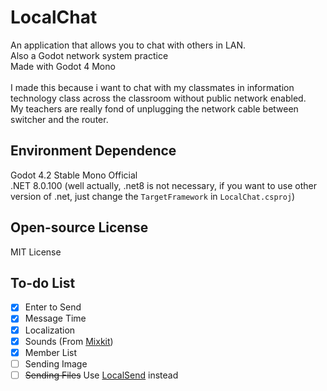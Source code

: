 # LocalChat
An application that allows you to chat with others in LAN.<br>
Also a Godot network system practice<br>
Made with Godot 4 Mono<br><br>
I made this because i want to chat with my classmates in information technology class across the classroom without public network enabled.<br>
My teachers are really fond of unplugging the network cable between switcher and the router.

## Environment Dependence
Godot 4.2 Stable Mono Official<br>
.NET 8.0.100 (well actually, .net8 is not necessary, if you want to use other version of .net, just change the `TargetFramework` in `LocalChat.csproj`)

## Open-source License
MIT License

## To-do List
- [x] Enter to Send<br>
- [x] Message Time<br>
- [x] Localization<br>
- [x] Sounds (From [Mixkit](https://mixkit.co))<br>
- [x] Member List
- [ ] Sending Image<br>
- [ ] ~~Sending Files~~ Use [LocalSend](https://localsend.org) instead<br>